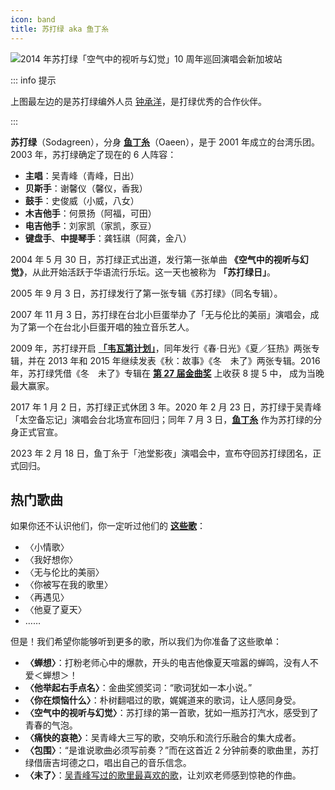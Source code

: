 ```yaml
---
icon: band
title: 苏打绿 aka 鱼丁糸
---
```


![2014 年苏打绿「空气中的视听与幻觉」10 周年巡回演唱会新加坡站](https://cdn.jsdelivr.net/gh/kaluojushi/sodaguide@picbed/start/sodagreen/sodagreen-intro.jpg)

::: info 提示

上图最左边的是苏打绿编外人员 [钟承洋](/members/partner/zhongchengyang)，是打绿优秀的合作伙伴。

:::

**苏打绿**（Sodagreen），分身 [**鱼丁糸**](/start/sodagreen/oaeen)（Oaeen），是于 2001 年成立的台湾乐团。2003 年，苏打绿确定了现在的 6 人阵容：

- **主唱**：吴青峰（青峰，日出）
- **贝斯手**：谢馨仪（馨仪，香我）
- **鼓手**：史俊威（小威，八女）
- **木吉他手**：何景扬（阿福，可田）
- **电吉他手**：刘家凯（家凯，豕豆）
- **键盘手**、**中提琴手**：龚钰祺（阿龚，金八）

2004 年 5 月 30 日，苏打绿正式出道，发行第一张单曲 **《空气中的视听与幻觉》**，从此开始活跃于华语流行乐坛。这一天也被称为 **「苏打绿日」**。

2005 年 9 月 3 日，苏打绿发行了第一张专辑《苏打绿》（同名专辑）。

2007 年 11 月 3 日，苏打绿在台北小巨蛋举办了「无与伦比的美丽」演唱会，成为了第一个在台北小巨蛋开唱的独立音乐艺人。

2009 年，苏打绿开启 [**「韦瓦第计划」**](/wiki/works/vivaldi)，同年发行《春·日光》《夏／狂热》两张专辑，并在 2013 年和 2015 年继续发表《秋：故事》《冬　未了》两张专辑。2016 年，苏打绿凭借《冬　未了》专辑在 [**第 27 届金曲奖**](/wiki/works/GMA#第-27-届金曲奖-2016-6-25) 上收获 8 提 5 中， 成为当晚最大赢家。

2017 年 1 月 2 日，苏打绿正式休团 3 年。2020 年 2 月 23 日，苏打绿于吴青峰「太空备忘记」演唱会台北场宣布回归；同年 7 月 3 日，[**鱼丁糸**](/start/sodagreen/oaeen) 作为苏打绿的分身正式官宣。

2023 年 2 月 18 日，鱼丁糸于「池堂影夜」演唱会中，宣布夺回苏打绿团名，正式回归。

## 热门歌曲

如果你还不认识他们，你一定听过他们的 [**这些歌**](/wiki/works/haowuqing)：

- 〈小情歌〉
- 〈我好想你〉
- 〈无与伦比的美丽〉
- 〈你被写在我的歌里〉
- 〈再遇见〉
- 〈他夏了夏天〉
- ……

但是！我们希望你能够听到更多的歌，所以我们为你准备了这些歌单：

- **〈蝉想〉**：打粉老师心中的爆款，开头的电吉他像夏天喧嚣的蝉鸣，没有人不爱＜蝉想＞！
- **〈他举起右手点名〉**：金曲奖颁奖词：“歌词犹如一本小说。”
- **〈你在烦恼什么〉**：朴树翻唱过的歌，娓娓道来的歌词，让人感同身受。
- **〈空气中的视听与幻觉〉**：苏打绿的第一首歌，犹如一瓶苏打汽水，感受到了青春的气泡。
- **〈痛快的哀艳〉**：吴青峰大三写的歌，交响乐和流行乐融合的集大成者。
- **〈包围〉**：“是谁说歌曲必须写前奏？”而在这首近 2 分钟前奏的歌曲里，苏打绿借唐吉坷德之口，唱出自己的音乐信念。
- **〈未了〉**：[吴青峰写过的歌里最喜欢的歌](/wiki/works/favorite#〈未了〉)，让刘欢老师感到惊艳的作曲。

